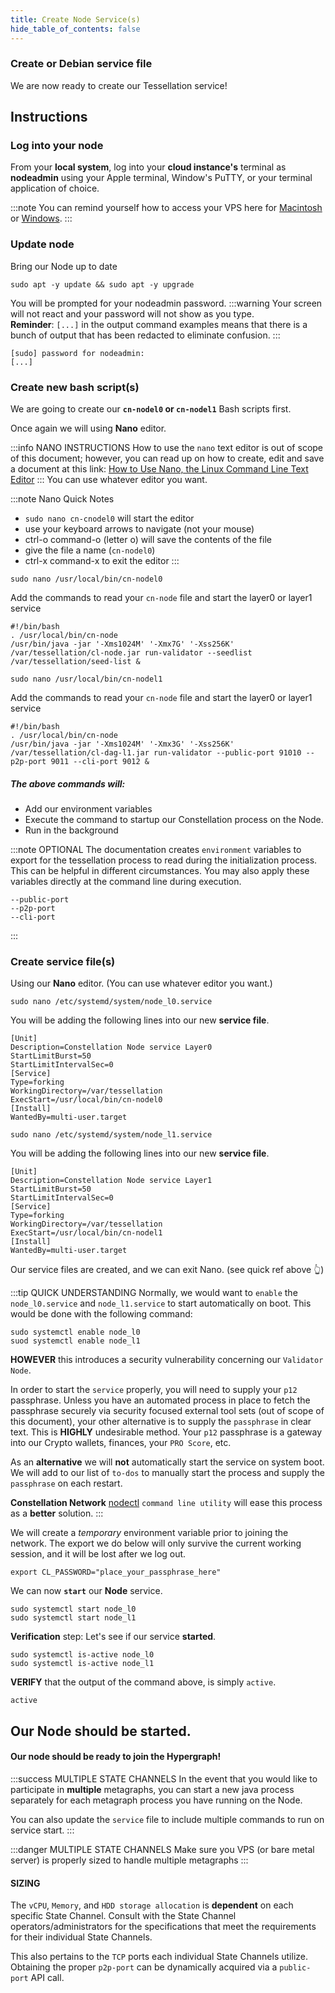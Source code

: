 ```yaml
---
title: Create Node Service(s)
hide_table_of_contents: false
---
```


<head>
  <title>Setup Node Service(s)</title>
  <meta
    name="description"
    content="This document will help to setup our Node's service file."
  />
</head>

### Create or Debian service file

We are now ready to create our Tessellation service!

## Instructions

### Log into your node

From your **local system**, log into your **cloud instance's** terminal as **nodeadmin** using your Apple terminal, Window's PuTTY, or your terminal application of choice.

:::note
You can remind yourself how to access your VPS here for [Macintosh](/nodes/resources/accessMac) or [Windows](/nodes/resources/accessWin).
:::

### Update node

Bring our Node up to date

```
sudo apt -y update && sudo apt -y upgrade
```

You will be prompted for your nodeadmin password.
:::warning
Your screen will not react and your password will not show as you type.  
**Reminder**: `[...]` in the output command examples means that there is a bunch of output that has been redacted to eliminate confusion. 
:::
```
[sudo] password for nodeadmin:
[...]
```

### Create new bash script(s)

We are going to create our **`cn-nodel0` or `cn-nodel1`** Bash scripts first. 

Once again we will using **Nano** editor.

:::info NANO INSTRUCTIONS
How to use the `nano` text editor is out of scope of this document; however, you can read up on how to create, edit and save a document at this link:  [How to Use Nano, the Linux Command Line Text Editor](https://linuxize.com/post/how-to-use-nano-text-editor/)
:::
You can use whatever editor you want.

:::note Nano Quick Notes
 - `sudo nano cn-cnodel0` will start the editor
 - use your keyboard arrows to navigate (not your mouse)
 - ctrl-o command-o (letter o) will save the contents of the file
 - give the file a name (`cn-nodel0`)
 - ctrl-x command-x to exit the editor
:::

```
sudo nano /usr/local/bin/cn-nodel0
```

Add the commands to read your `cn-node` file and start the layer0 or layer1 service

```
#!/bin/bash
. /usr/local/bin/cn-node
/usr/bin/java -jar '-Xms1024M' '-Xmx7G' '-Xss256K' /var/tessellation/cl-node.jar run-validator --seedlist /var/tessellation/seed-list & 
```
```
sudo nano /usr/local/bin/cn-nodel1
```

Add the commands to read your `cn-node` file and start the layer0 or layer1 service

```
#!/bin/bash
. /usr/local/bin/cn-node
/usr/bin/java -jar '-Xms1024M' '-Xmx3G' '-Xss256K' /var/tessellation/cl-dag-l1.jar run-validator --public-port 91010 --p2p-port 9011 --cli-port 9012 & 
```

##### The above commands will:
- Add our environment variables
- Execute the command to startup our Constellation process on the Node.
- Run in the background

:::note OPTIONAL
The documentation creates `environment` variables to export for the tessellation process to read during the initialization process.  This can be helpful in different
circumstances.  You may also apply these variables directly at the command line during execution.

```
--public-port
--p2p-port
--cli-port
```
:::

### Create service file(s)

Using our **Nano** editor.
(You can use whatever editor you want.)

```
sudo nano /etc/systemd/system/node_l0.service
```

You will be adding the following lines into our new **service file**.

```
[Unit]
Description=Constellation Node service Layer0
StartLimitBurst=50
StartLimitIntervalSec=0
[Service]
Type=forking
WorkingDirectory=/var/tessellation
ExecStart=/usr/local/bin/cn-nodel0
[Install]
WantedBy=multi-user.target
```

```
sudo nano /etc/systemd/system/node_l1.service
```

You will be adding the following lines into our new **service file**.

```
[Unit]
Description=Constellation Node service Layer1
StartLimitBurst=50
StartLimitIntervalSec=0
[Service]
Type=forking
WorkingDirectory=/var/tessellation
ExecStart=/usr/local/bin/cn-nodel1
[Install]
WantedBy=multi-user.target
```

Our service files are created, and we can exit Nano. (see quick ref above 👆)

:::tip QUICK UNDERSTANDING
Normally, we would want to `enable` the `node_l0.service` and `node_l1.service` to start automatically on boot.  This would be done with the following command:
```
sudo systemctl enable node_l0
suod systemctl enable node_l1
```
**HOWEVER** this introduces a security vulnerability concerning our `Validator Node`.

In order to start the `service` properly, you will need to supply your `p12` passphrase.  Unless you have an automated process in place to fetch the passphrase securely via security focused external tool sets (out of scope of this document), your other alternative is to supply the `passphrase` in clear text.  This is **HIGHLY** undesirable method.  Your `p12` passphrase is a gateway into our Crypto wallets, finances, your `PRO Score`, etc.

As an **alternative** we will **not** automatically start the service on system boot.  We will add to our list of `to-dos` to manually start the process and supply the `passphrase` on each restart.

**Constellation Network** [nodectl](../nodectl/install) `command line utility` will ease this process as a **better** solution.
:::


We will create a *temporary* environment variable prior to joining the network.  The export we do below will only survive the current working session, and it will be lost after we log out.  

```
export CL_PASSWORD="place_your_passphrase_here"
```
We can now **`start`** our **Node** service.
```
sudo systemctl start node_l0
sudo systemctl start node_l1
```

**Verification** step: Let's see if our service **started**.

```
sudo systemctl is-active node_l0
sudo systemctl is-active node_l1
```

**VERIFY** that the output of the command  above, is simply `active`.
```
active
```

## Our Node should be started.

#### Our node should be ready to join the Hypergraph!

:::success MULTIPLE STATE CHANNELS
In the event that you would like to participate in **multiple** metagraphs, you can start a new java process separately for each metagraph process you have running on the Node.

You can also update the `service` file to include multiple commands to run on service start.
:::

:::danger MULTIPLE STATE CHANNELS
Make sure you VPS (or bare metal server) is properly sized to handle multiple metagraphs
:::

#### SIZING
The `vCPU`, `Memory`, and `HDD storage allocation` is **dependent** on each specific State Channel.  Consult with the State Channel operators/administrators for the specifications that 
meet the requirements for their individual State Channels.

This also pertains to the `TCP` ports each individual State Channels utilize.  Obtaining the proper `p2p-port` can be dynamically acquired via a `public-port` API call.
